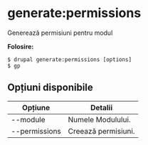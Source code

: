 # generate:permissions
Generează permisiuni pentru modul

**Folosire:**
```
$ drupal generate:permissions [options]
$ gp  
```

## Opțiuni disponibile
Opțiune | Detalii
-------|-------------
--module | Numele Modulului.
--permissions | Creează permisiuni.

